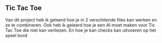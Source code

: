 ## Tic Tac Toe

Van dit project heb ik geleerd hoe je in 2 verschilende files kan werken en ze te combineren. Ook heb ik geleerd hoe je een AI moet maken voor Tic Tac Toe die niet kan verliezen. En hoe je kan checks kan uitvoeren op het speel bord